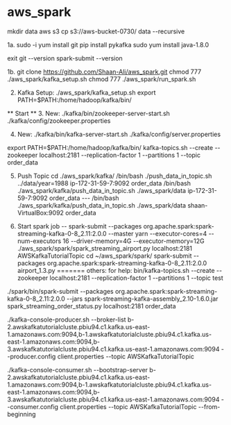 # aws_spark
mkdir data 
aws s3 cp s3://aws-bucket-0730/ data  --recursive

1a. 
sudo -i
yum install git
pip install pykafka
sudo yum install java-1.8.0

exit
git --version
spark-submit --version

1b.
git clone https://github.com/Shaan-Ali/aws_spark.git
chmod 777 ./aws_spark/kafka_setup.sh
chmod 777 ./aws_spark/run_spark.sh

2. Kafka Setup:
./aws_spark/kafka_setup.sh
export PATH=$PATH:/home/hadoop/kafka/bin/

** Start **
3. New:
./kafka/bin/zookeeper-server-start.sh ./kafka/config/zookeeper.properties

4. New:
./kafka/bin/kafka-server-start.sh ./kafka/config/server.properties

export PATH=$PATH:/home/hadoop/kafka/bin/
kafka-topics.sh --create --zookeeper localhost:2181 --replication-factor 1 --partitions 1 --topic order_data


5. Push Topic
cd ./aws_spark/kafka/
/bin/bash ./push_data_in_topic.sh ../data/year=1988 ip-172-31-59-7:9092 order_data
    /bin/bash ./aws_spark/kafka/push_data_in_topic.sh ./aws_spark/data ip-172-31-59-7:9092 order_data
--- /bin/bash ./aws_spark/kafka/push_data_in_topic.sh ./aws_spark/data shaan-VirtualBox:9092 order_data

6. Start spark job 
-- spark-submit --packages org.apache.spark:spark-streaming-kafka-0-8_2.11:2.0.0 --master yarn --executor-cores=4 --num-executors 16 --driver-memory=4G --executor-memory=12G 
           ./aws_spark/spark/spark_streaming_airport.py localhost:2181 AWSKafkaTutorialTopic
cd ~/aws_spark/spark/
spark-submit --packages org.apache.spark:spark-streaming-kafka-0-8_2.11:2.0.0  airport_1.3.py
=======
others: for help:
bin/kafka-topics.sh --create --zookeeper localhost:2181 --replication-factor 1 --partitions 1 --topic test

./spark/bin/spark-submit --packages org.apache.spark:spark-streaming-kafka-0-8_2.11:2.0.0  --jars spark-streaming-kafka-assembly_2.10-1.6.0.jar spark_streaming_order_status.py localhost:2181 order_data

./kafka-console-producer.sh --broker-list b-2.awskafkatutorialcluste.pbiu94.c1.kafka.us-east-1.amazonaws.com:9094,b-1.awskafkatutorialcluste.pbiu94.c1.kafka.us-east-1.amazonaws.com:9094,b-3.awskafkatutorialcluste.pbiu94.c1.kafka.us-east-1.amazonaws.com:9094 --producer.config client.properties --topic AWSKafkaTutorialTopic

./kafka-console-consumer.sh --bootstrap-server b-2.awskafkatutorialcluste.pbiu94.c1.kafka.us-east-1.amazonaws.com:9094,b-1.awskafkatutorialcluste.pbiu94.c1.kafka.us-east-1.amazonaws.com:9094,b-3.awskafkatutorialcluste.pbiu94.c1.kafka.us-east-1.amazonaws.com:9094 --consumer.config client.properties --topic AWSKafkaTutorialTopic --from-beginning